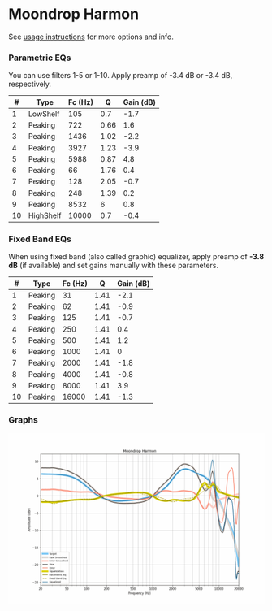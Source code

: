 # Moondrop Harmon
See [usage instructions](https://github.com/jaakkopasanen/AutoEq#usage) for more options and info.

### Parametric EQs
You can use filters 1-5 or 1-10. Apply preamp of -3.4 dB or -3.4 dB, respectively.

|   # | Type      |   Fc (Hz) |    Q |   Gain (dB) |
|-----|-----------|-----------|------|-------------|
|   1 | LowShelf  |       105 | 0.7  |        -1.7 |
|   2 | Peaking   |       722 | 0.66 |         1.6 |
|   3 | Peaking   |      1436 | 1.02 |        -2.2 |
|   4 | Peaking   |      3927 | 1.23 |        -3.9 |
|   5 | Peaking   |      5988 | 0.87 |         4.8 |
|   6 | Peaking   |        66 | 1.76 |         0.4 |
|   7 | Peaking   |       128 | 2.05 |        -0.7 |
|   8 | Peaking   |       248 | 1.39 |         0.2 |
|   9 | Peaking   |      8532 | 6    |         0.8 |
|  10 | HighShelf |     10000 | 0.7  |        -0.4 |

### Fixed Band EQs
When using fixed band (also called graphic) equalizer, apply preamp of **-3.8 dB** (if available) and set gains manually with these parameters.

|   # | Type    |   Fc (Hz) |    Q |   Gain (dB) |
|-----|---------|-----------|------|-------------|
|   1 | Peaking |        31 | 1.41 |        -2.1 |
|   2 | Peaking |        62 | 1.41 |        -0.9 |
|   3 | Peaking |       125 | 1.41 |        -0.7 |
|   4 | Peaking |       250 | 1.41 |         0.4 |
|   5 | Peaking |       500 | 1.41 |         1.2 |
|   6 | Peaking |      1000 | 1.41 |         0   |
|   7 | Peaking |      2000 | 1.41 |        -1.8 |
|   8 | Peaking |      4000 | 1.41 |        -0.8 |
|   9 | Peaking |      8000 | 1.41 |         3.9 |
|  10 | Peaking |     16000 | 1.41 |        -1.3 |

### Graphs
![](./Moondrop%20Harmon.png)
